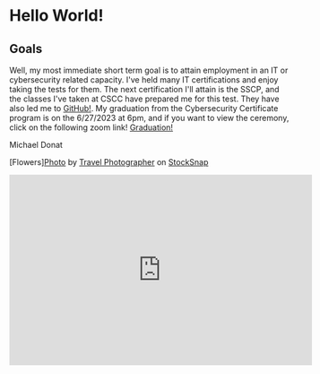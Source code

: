 # Hello World!

## Goals

Well, my most immediate short term goal is to attain employment in an IT or cybersecurity related capacity.  I've held many IT certifications and enjoy taking the tests for them.  The next certification I'll attain is the SSCP, and the classes I've taken at CSCC have prepared me for this test.  They have also led me to <a href="https://github.com">GitHub!</a>.  My graduation from the Cybersecurity Certificate program is on the 6/27/2023 at 6pm, and if you want to view the ceremony, click on the following zoom link! <a href="https://nam12.safelinks.protection.outlook.com/?url=https%3A%2F%2Fcscc-edu.zoom.us%2Fj%2F96770613695%3Fpwd%3DSFFoWjh4RytGS1QrdytIYUJPVU0xdz09&data=05%7C01%7Clmerante%40cscc.edu%7Cafe0c71a32984bb4037008db669e978f%7C60a9d377c82741a1bbf01aad34db4c89%7C0%7C0%7C638216603562798992%7CUnknown%7CTWFpbGZsb3d8eyJWIjoiMC4wLjAwMDAiLCJQIjoiV2luMzIiLCJBTiI6Ik1haWwiLCJXVCI6Mn0%3D%7C3000%7C%7C%7C&sdata=KB%2FkOLHnr4sDq4FK8FGOB3pKHFUgg68eQt2Z0xLREFw%3D&reserved=0">Graduation!</a>

Michael Donat

[Flowers]<a href="https://stocksnap.io/photo/isolated-flower-PKLOFROVB4">Photo</a> by <a href="https://stocksnap.io/author/travelphotographer">Travel Photographer</a> on <a href="https://stocksnap.io">StockSnap</a>

<iframe id="kaltura_player"
src="https://cdnapisec.kaltura.com/p/389581/sp/38958100/embedIframeJs/uiconf_id/35252361/partner_id/3895
81?iframeembed=true&playerId=kaltura_player&entry_id=1_y90bg6eq&flashvars[akamaiHD.loadingPolicy]=preIni
tialize&amp;flashvars[akamaiHD.asyncInit]=true&amp;flashvars[streamerType]=hdnetwork&amp;flashvars[localiz
ationCode]=en&amp;flashvars[leadWithHTML5]=true&amp;flashvars[sideBarContainer.plugin]=true&amp;flashvar
s[sideBarContainer.position]=left&amp;flashvars[sideBarContainer.clickToClose]=true&amp;flashvars[chapters.plu
gin]=true&amp;flashvars[chapters.layout]=vertical&amp;flashvars[chapters.thumbnailRotator]=false&amp;flashva
rs[streamSelector.plugin]=true&amp;flashvars[EmbedPlayer.SpinnerTarget]=videoHolder&amp;flashvars[dualScre
en.plugin]=true&amp;flashvars[hotspots.plugin]=1&amp;flashvars[Kaltura.addCrossoriginToIframe]=true&amp;&
wid=1_d3ozzj7j" width="540" height="340" allowfullscreen webkitallowfullscreen mozAllowFullScreen
allow="autoplay *; fullscreen *; encrypted-media *" sandbox="allow-downloads allow-forms allow-same-origin
allow-scripts allow-top-navigation allow-pointer-lock allow-popups allow-modals allow-orientation-lock allow-
popups-to-escape-sandbox allow-presentation allow-top-navigation-by-user-activation" frameborder="0"
title="Joining a Zoom Meeting via Blackboard"></iframe>
